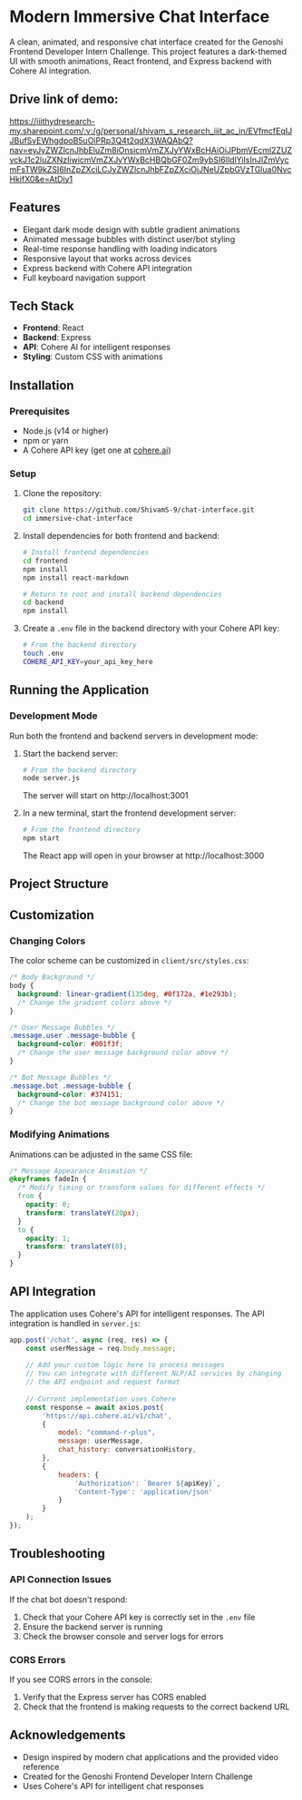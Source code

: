 # Modern Immersive Chat Interface

A clean, animated, and responsive chat interface created for the Genoshi Frontend Developer Intern Challenge. This project features a dark-themed UI with smooth animations, React frontend, and Express backend with Cohere AI integration.

## Drive link of demo:
https://iiithydresearch-my.sharepoint.com/:v:/g/personal/shivam_s_research_iiit_ac_in/EVfmcfEqIJJBufSvEWhgdpoB5uOiPRp3Q4t2qdX3WAQAbQ?nav=eyJyZWZlcnJhbEluZm8iOnsicmVmZXJyYWxBcHAiOiJPbmVEcml2ZUZvckJ1c2luZXNzIiwicmVmZXJyYWxBcHBQbGF0Zm9ybSI6IldlYiIsInJlZmVycmFsTW9kZSI6InZpZXciLCJyZWZlcnJhbFZpZXciOiJNeUZpbGVzTGlua0NvcHkifX0&e=AtDiy1

## Features

- Elegant dark mode design with subtle gradient animations
- Animated message bubbles with distinct user/bot styling
- Real-time response handling with loading indicators
- Responsive layout that works across devices
- Express backend with Cohere API integration
- Full keyboard navigation support

## Tech Stack

- **Frontend**: React
- **Backend**: Express
- **API**: Cohere AI for intelligent responses
- **Styling**: Custom CSS with animations

## Installation

### Prerequisites

- Node.js (v14 or higher)
- npm or yarn
- A Cohere API key (get one at [cohere.ai](https://cohere.ai))

### Setup

1. Clone the repository:
   ```bash
   git clone https://github.com/ShivamS-9/chat-interface.git
   cd immersive-chat-interface
   ```

2. Install dependencies for both frontend and backend:
   ```bash
   # Install frontend dependencies
   cd frontend
   npm install
   npm install react-markdown
   
   # Return to root and install backend dependencies
   cd backend
   npm install
   ```

3. Create a `.env` file in the backend directory with your Cohere API key:
   ```bash
   # From the backend directory
   touch .env
   COHERE_API_KEY=your_api_key_here
   ```

## Running the Application

### Development Mode

Run both the frontend and backend servers in development mode:

1. Start the backend server:
   ```bash
   # From the backend directory
   node server.js
   ```
   The server will start on http://localhost:3001

2. In a new terminal, start the frontend development server:
   ```bash
   # From the frontend directory
   npm start
   ```
   The React app will open in your browser at http://localhost:3000

## Project Structure



## Customization

### Changing Colors

The color scheme can be customized in `client/src/styles.css`:

```css
/* Body Background */
body {
  background: linear-gradient(135deg, #0f172a, #1e293b);
  /* Change the gradient colors above */
}

/* User Message Bubbles */
.message.user .message-bubble {
  background-color: #001f3f;
  /* Change the user message background color above */
}

/* Bot Message Bubbles */
.message.bot .message-bubble {
  background-color: #374151;
  /* Change the bot message background color above */
}
```

### Modifying Animations

Animations can be adjusted in the same CSS file:

```css
/* Message Appearance Animation */
@keyframes fadeIn {
  /* Modify timing or transform values for different effects */
  from {
    opacity: 0;
    transform: translateY(20px);
  }
  to {
    opacity: 1;
    transform: translateY(0);
  }
}
```

## API Integration

The application uses Cohere's API for intelligent responses. The API integration is handled in `server.js`:

```javascript
app.post('/chat', async (req, res) => {
    const userMessage = req.body.message;
    
    // Add your custom logic here to process messages
    // You can integrate with different NLP/AI services by changing
    // the API endpoint and request format
    
    // Current implementation uses Cohere
    const response = await axios.post(
        'https://api.cohere.ai/v1/chat',
        {
            model: "command-r-plus",
            message: userMessage,
            chat_history: conversationHistory,
        },
        {
            headers: {
                'Authorization': `Bearer ${apiKey}`,
                'Content-Type': 'application/json'
            }
        }
    );
});
```

## Troubleshooting

### API Connection Issues

If the chat bot doesn't respond:

1. Check that your Cohere API key is correctly set in the `.env` file
2. Ensure the backend server is running
3. Check the browser console and server logs for errors

### CORS Errors

If you see CORS errors in the console:

1. Verify that the Express server has CORS enabled
2. Check that the frontend is making requests to the correct backend URL

## Acknowledgements

- Design inspired by modern chat applications and the provided video reference
- Created for the Genoshi Frontend Developer Intern Challenge
- Uses Cohere's API for intelligent chat responses

